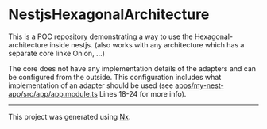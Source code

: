 
# NestjsHexagonalArchitecture

This is a POC repository demonstrating a way to use the Hexagonal-architecture inside nestjs. (also works with any architecture which has a separate core linke Onion, ...)

The core does not have any implementation details of the adapters and can be configured from the outside.
This configuration includes what implementation of an adapter should be used (see [apps/my-nest-app/src/app/app.module.ts](apps/my-nest-app/src/app/app.module.ts) Lines 18-24 for more info).




---

This project was generated using [Nx](https://nx.dev).

